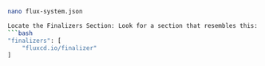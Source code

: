 ```bash
nano flux-system.json

Locate the Finalizers Section: Look for a section that resembles this:
```bash
"finalizers": [
    "fluxcd.io/finalizer"
]

